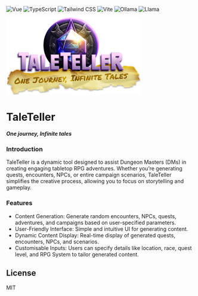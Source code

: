 ![Vue](https://img.shields.io/badge/Vue-35495E?style=for-the-badge&logo=vue.js&logoColor=4FC08D) ![TypeScript](https://img.shields.io/badge/TypeScript-3178C6?style=for-the-badge&logo=typescript&logoColor=white) ![Tailwind CSS](https://img.shields.io/badge/Tailwind_CSS-38B2AC?style=for-the-badge&logo=tailwind-css&logoColor=white) ![Vite](https://img.shields.io/badge/Vite-646CFF?style=for-the-badge&logo=vite&logoColor=white) ![Ollama](https://img.shields.io/badge/Ollama-000000?style=for-the-badge&logoColor=white) ![Llama](https://img.shields.io/badge/Llama3.1-FF6F61?style=for-the-badge&logo=llama&logoColor=white)

<img src="public/TaleTeller_Logo.png" alt="TaleTeller Logo" width="360"/>

# TaleTeller
#### _One journey, Infinite tales_


### Introduction

TaleTeller is a dynamic tool designed to assist Dungeon Masters (DMs) in creating engaging tabletop RPG adventures. Whether you’re generating quests, encounters, NPCs, or entire campaign scenarios, TaleTeller simplifies the creative process, allowing you to focus on storytelling and gameplay.

### Features

- Content Generation:
Generate random encounters, NPCs, quests, adventures, and campaigns based on user-specified parameters.
- User-Friendly Interface:
Simple and intuitive UI for generating content.
- Dynamic Content Display:
Real-time display of generated quests, encounters, NPCs, and scenarios.
- Customisable Inputs:
Users can specify details like location, race, quest level, and RPG System to tailor generated content.

## License

MIT
